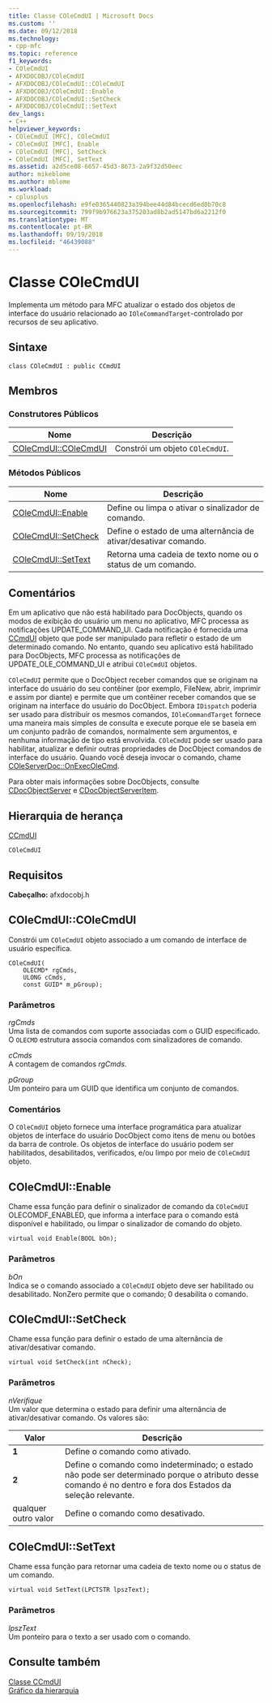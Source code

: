 ```yaml
---
title: Classe COleCmdUI | Microsoft Docs
ms.custom: ''
ms.date: 09/12/2018
ms.technology:
- cpp-mfc
ms.topic: reference
f1_keywords:
- COleCmdUI
- AFXDOCOBJ/COleCmdUI
- AFXDOCOBJ/COleCmdUI::COleCmdUI
- AFXDOCOBJ/COleCmdUI::Enable
- AFXDOCOBJ/COleCmdUI::SetCheck
- AFXDOCOBJ/COleCmdUI::SetText
dev_langs:
- C++
helpviewer_keywords:
- COleCmdUI [MFC], COleCmdUI
- COleCmdUI [MFC], Enable
- COleCmdUI [MFC], SetCheck
- COleCmdUI [MFC], SetText
ms.assetid: a2d5ce08-6657-45d3-8673-2a9f32d50eec
author: mikeblome
ms.author: mblome
ms.workload:
- cplusplus
ms.openlocfilehash: e9fe0365440823a394bee44d84bcecd6ed0b70c8
ms.sourcegitcommit: 799f9b976623a375203ad8b2ad5147bd6a2212f0
ms.translationtype: MT
ms.contentlocale: pt-BR
ms.lasthandoff: 09/19/2018
ms.locfileid: "46439088"
---
```

# <a name="colecmdui-class"></a>Classe COleCmdUI

Implementa um método para MFC atualizar o estado dos objetos de interface do usuário relacionado ao `IOleCommandTarget`-controlado por recursos de seu aplicativo.

## <a name="syntax"></a>Sintaxe

```
class COleCmdUI : public CCmdUI
```

## <a name="members"></a>Membros

### <a name="public-constructors"></a>Construtores Públicos

|Nome|Descrição|
|----------|-----------------|
|[COleCmdUI::COleCmdUI](#colecmdui)|Constrói um objeto `COleCmdUI`.|

### <a name="public-methods"></a>Métodos Públicos

|Nome|Descrição|
|----------|-----------------|
|[COleCmdUI::Enable](#enable)|Define ou limpa o ativar o sinalizador de comando.|
|[COleCmdUI::SetCheck](#setcheck)|Define o estado de uma alternância de ativar/desativar comando.|
|[COleCmdUI::SetText](#settext)|Retorna uma cadeia de texto nome ou o status de um comando.|

## <a name="remarks"></a>Comentários

Em um aplicativo que não está habilitado para DocObjects, quando os modos de exibição do usuário um menu no aplicativo, MFC processa as notificações UPDATE_COMMAND_UI. Cada notificação é fornecida uma [CCmdUI](../../mfc/reference/ccmdui-class.md) objeto que pode ser manipulado para refletir o estado de um determinado comando. No entanto, quando seu aplicativo está habilitado para DocObjects, MFC processa as notificações de UPDATE_OLE_COMMAND_UI e atribui `COleCmdUI` objetos.

`COleCmdUI` permite que o DocObject receber comandos que se originam na interface do usuário do seu contêiner (por exemplo, FileNew, abrir, imprimir e assim por diante) e permite que um contêiner receber comandos que se originam na interface do usuário do DocObject. Embora `IDispatch` poderia ser usado para distribuir os mesmos comandos, `IOleCommandTarget` fornece uma maneira mais simples de consulta e execute porque ele se baseia em um conjunto padrão de comandos, normalmente sem argumentos, e nenhuma informação de tipo está envolvida. `COleCmdUI` pode ser usado para habilitar, atualizar e definir outras propriedades de DocObject comandos de interface do usuário. Quando você deseja invocar o comando, chame [COleServerDoc::OnExecOleCmd](../../mfc/reference/coleserverdoc-class.md#onexecolecmd).

Para obter mais informações sobre DocObjects, consulte [CDocObjectServer](../../mfc/reference/cdocobjectserver-class.md) e [CDocObjectServerItem](../../mfc/reference/cdocobjectserveritem-class.md).

## <a name="inheritance-hierarchy"></a>Hierarquia de herança

[CCmdUI](../../mfc/reference/ccmdui-class.md)

`COleCmdUI`

## <a name="requirements"></a>Requisitos

**Cabeçalho:** afxdocobj.h

##  <a name="colecmdui"></a>  COleCmdUI::COleCmdUI

Constrói um `COleCmdUI` objeto associado a um comando de interface de usuário específica.

```
COleCmdUI(
    OLECMD* rgCmds,
    ULONG cCmds,
    const GUID* m_pGroup);
```

### <a name="parameters"></a>Parâmetros

*rgCmds*<br/>
Uma lista de comandos com suporte associadas com o GUID especificado. O `OLECMD` estrutura associa comandos com sinalizadores de comando.

*cCmds*<br/>
A contagem de comandos *rgCmds*.

*pGroup*<br/>
Um ponteiro para um GUID que identifica um conjunto de comandos.

### <a name="remarks"></a>Comentários

O `COleCmdUI` objeto fornece uma interface programática para atualizar objetos de interface do usuário DocObject como itens de menu ou botões da barra de controle. Os objetos de interface do usuário podem ser habilitados, desabilitados, verificados, e/ou limpo por meio de `COleCmdUI` objeto.

##  <a name="enable"></a>  COleCmdUI::Enable

Chame essa função para definir o sinalizador de comando da `COleCmdUI` OLECOMDF_ENABLED, que informa a interface para o comando está disponível e habilitado, ou limpar o sinalizador de comando do objeto.

```
virtual void Enable(BOOL bOn);
```

### <a name="parameters"></a>Parâmetros

*bOn*<br/>
Indica se o comando associado a `COleCmdUI` objeto deve ser habilitado ou desabilitado. NonZero permite que o comando; 0 desabilita o comando.

##  <a name="setcheck"></a>  COleCmdUI::SetCheck

Chame essa função para definir o estado de uma alternância de ativar/desativar comando.

```
virtual void SetCheck(int nCheck);
```

### <a name="parameters"></a>Parâmetros

*nVerifique*<br/>
Um valor que determina o estado para definir uma alternância de ativar/desativar comando. Os valores são:

|Valor|Descrição|
|-----------|-----------------|
|**1**|Define o comando como ativado.|
|**2**|Define o comando como indeterminado; o estado não pode ser determinado porque o atributo desse comando é no dentro e fora dos Estados da seleção relevante.|
|qualquer outro valor|Define o comando como desativado.|

##  <a name="settext"></a>  COleCmdUI::SetText

Chame essa função para retornar uma cadeia de texto nome ou o status de um comando.

```
virtual void SetText(LPCTSTR lpszText);
```

### <a name="parameters"></a>Parâmetros

*lpszText*<br/>
Um ponteiro para o texto a ser usado com o comando.

## <a name="see-also"></a>Consulte também

[Classe CCmdUI](../../mfc/reference/ccmdui-class.md)<br/>
[Gráfico da hierarquia](../../mfc/hierarchy-chart.md)



